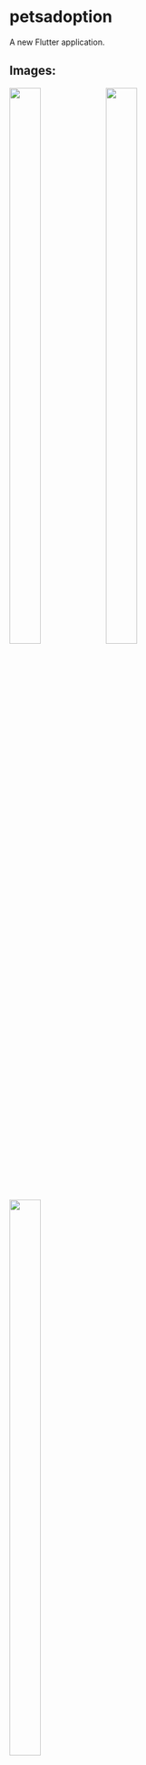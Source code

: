 # petsadoption

A new Flutter application.

## Images:
<p width=100%>

<img src="https://user-images.githubusercontent.com/89478500/152371064-67a7e21a-1dca-4475-9007-cd4ab545ce5c.jpg" width=33% height=50%/>
<img src="https://user-images.githubusercontent.com/89478500/152370760-7664523d-ca34-4e5d-b27c-92767d3a5648.jpg" width=33% height=50%/>
<img src="https://user-images.githubusercontent.com/89478500/152370966-af2d1d7b-2e53-4189-9876-bd3380962b33.jpg" width=33% height=50%/>
</p>
<img src="https://user-images.githubusercontent.com/89478500/152370975-d1209abf-2ee6-450e-8ea6-9127e6bdc1d5.jpg" width=50% height=50%>
<img src="https://user-images.githubusercontent.com/89478500/152370978-01c94e29-4094-4e37-90eb-81de91d5039b.jpg" width=50% height=50%>
<img src="https://user-images.githubusercontent.com/89478500/152370981-d054a751-ed9a-4a06-a17d-f298120ef46b.jpg" width=50% height=50%>
<img src="https://user-images.githubusercontent.com/89478500/152371064-67a7e21a-1dca-4475-9007-cd4ab545ce5c.jpg" width=50% height=50%>



### Screens contain:
=> Onboarding

=> Login

=> Forgot Password

=> Sign Up

=> Home Page

=> See All Animals

=> See All Clinics

=> Clinic Details

=> Animals Details

=> Profile

=> Add a new pet

=> Favourite

=> Bottom Navigation Bar



